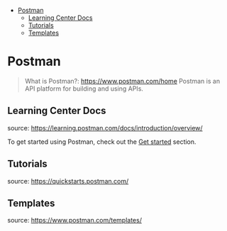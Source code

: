 - [Postman](#postman)
  - [Learning Center Docs](#learning-center-docs)
  - [Tutorials](#tutorials)
  - [Templates](#templates)

# Postman

> What is Postman?: https://www.postman.com/home
> Postman is an API platform for building and using APIs.

## Learning Center Docs

source: https://learning.postman.com/docs/introduction/overview/

To get started using Postman, check out the [Get started](https://learning.postman.com/docs/getting-started/overview/) section.

## Tutorials

source: https://quickstarts.postman.com/

## Templates

source: https://www.postman.com/templates/
